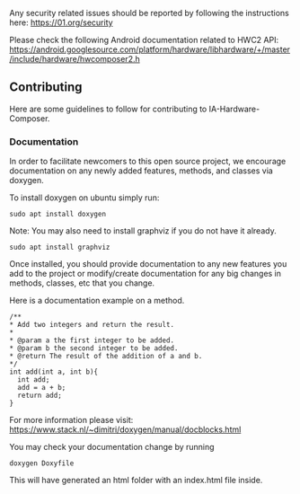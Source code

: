 Any security related issues should be reported by following the instructions here:
https://01.org/security

Please check the following Android documentation related to HWC2 API:
https://android.googlesource.com/platform/hardware/libhardware/+/master/include/hardware/hwcomposer2.h  

## Contributing

Here are some guidelines to follow for contributing to IA-Hardware-Composer.

### Documentation

In order to facilitate newcomers to this open source project, we encourage
documentation on any newly added features, methods, and classes via doxygen.

To install doxygen on ubuntu simply run:

```
sudo apt install doxygen
```

Note: You may also need to install graphviz if you do not have it already.

```
sudo apt install graphviz
```

Once installed, you should provide documentation to any new features you add to
the project or modify/create documentation for any big changes in methods,
classes, etc that you change.

Here is a documentation example on a method.
```
/**
* Add two integers and return the result.
*
* @param a the first integer to be added.
* @param b the second integer to be added.
* @return The result of the addition of a and b.
*/
int add(int a, int b){
  int add;
  add = a + b;
  return add;
}
```

For more information please visit:
https://www.stack.nl/~dimitri/doxygen/manual/docblocks.html

You may check your documentation change by running

```
doxygen Doxyfile
```

This will have generated an html folder with an index.html file inside.
